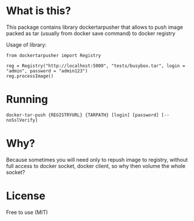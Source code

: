 # What is this?
This package contains library dockertarpusher that allows to push image packed as tar (usually from docker save command) to docker registry

Usage of library:

```
from dockertarpusher import Registry

reg = Registry("http://localhost:5000", "tests/busybox.tar", login = "admin", password = "admin123")
reg.processImage()

```

# Running
```
docker-tar-push {REGISTRYURL} {TARPATH} [login] [password] [--noSslVerify]
```


# Why?
Because sometimes you will need only to repush image to registry, without full access to docker socket, docker client, so why then volume the whole socket?


# License
Free to use (MIT)